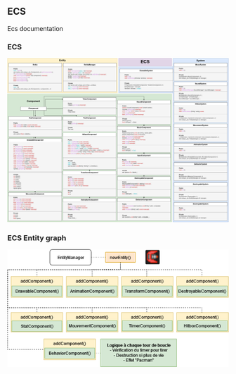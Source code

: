 ## ECS

Ecs documentation

### ECS

![ECS](ECS.png)

### ECS Entity graph

![ECS Entity](ECSEntity.png)